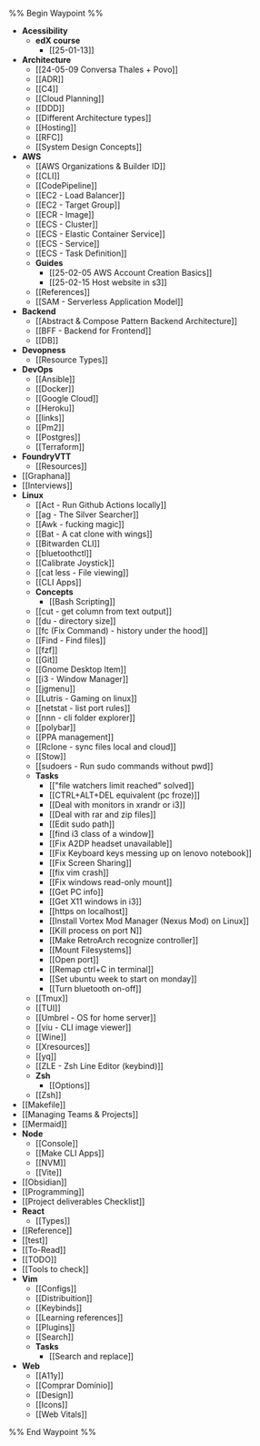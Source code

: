 %% Begin Waypoint %%
- **Acessibility**
  - **edX course**
    - [[25-01-13]]
- **Architecture**
  - [[24-05-09 Conversa Thales + Povo]]
  - [[ADR]]
  - [[C4]]
  - [[Cloud Planning]]
  - [[DDD]]
  - [[Different Architecture types]]
  - [[Hosting]]
  - [[RFC]]
  - [[System Design Concepts]]
- **AWS**
  - [[AWS Organizations & Builder ID]]
  - [[CLI]]
  - [[CodePipeline]]
  - [[EC2 - Load Balancer]]
  - [[EC2 - Target Group]]
  - [[ECR - Image]]
  - [[ECS - Cluster]]
  - [[ECS - Elastic Container Service]]
  - [[ECS - Service]]
  - [[ECS - Task Definition]]
  - **Guides**
    - [[25-02-05 AWS Account Creation Basics]]
    - [[25-02-15 Host website in s3]]
  - [[References]]
  - [[SAM - Serverless Application Model]]
- **Backend**
  - [[Abstract & Compose Pattern Backend Architecture]]
  - [[BFF - Backend for Frontend]]
  - [[DB]]
- **Devopness**
  - [[Resource Types]]
- **DevOps**
  - [[Ansible]]
  - [[Docker]]
  - [[Google Cloud]]
  - [[Heroku]]
  - [[links]]
  - [[Pm2]]
  - [[Postgres]]
  - [[Terraform]]
- **FoundryVTT**
  - [[Resources]]
- [[Graphana]]
- [[Interviews]]
- **Linux**
  - [[Act - Run Github Actions locally]]
  - [[ag - The Silver Searcher]]
  - [[Awk - fucking magic]]
  - [[Bat - A cat clone with wings]]
  - [[Bitwarden CLI]]
  - [[bluetoothctl]]
  - [[Calibrate Joystick]]
  - [[cat less - File viewing]]
  - [[CLI Apps]]
  - **Concepts**
    - [[Bash Scripting]]
  - [[cut - get column from text output]]
  - [[du - directory size]]
  - [[fc (Fix Command) - history under the hood]]
  - [[Find - Find files]]
  - [[fzf]]
  - [[Git]]
  - [[Gnome Desktop Item]]
  - [[i3 - Window Manager]]
  - [[jgmenu]]
  - [[Lutris - Gaming on linux]]
  - [[netstat - list port rules]]
  - [[nnn - cli folder explorer]]
  - [[polybar]]
  - [[PPA management]]
  - [[Rclone - sync files local and cloud]]
  - [[Stow]]
  - [[sudoers - Run sudo commands without pwd]]
  - **Tasks**
    - [["file watchers limit reached" solved]]
    - [[CTRL+ALT+DEL equivalent (pc froze)]]
    - [[Deal with monitors in xrandr or i3]]
    - [[Deal with rar and zip files]]
    - [[Edit sudo path]]
    - [[find i3 class of a window]]
    - [[Fix A2DP headset unavailable]]
    - [[Fix Keyboard keys messing up on lenovo notebook]]
    - [[Fix Screen Sharing]]
    - [[fix vim crash]]
    - [[Fix windows read-only mount]]
    - [[Get PC info]]
    - [[Get X11 windows in i3]]
    - [[https on localhost]]
    - [[Install Vortex Mod Manager (Nexus Mod) on Linux]]
    - [[Kill process on port N]]
    - [[Make RetroArch recognize controller]]
    - [[Mount Filesystems]]
    - [[Open port]]
    - [[Remap ctrl+C in terminal]]
    - [[Set ubuntu week to start on monday]]
    - [[Turn bluetooth on-off]]
  - [[Tmux]]
  - [[TUI]]
  - [[Umbrel - OS for home server]]
  - [[viu - CLI image viewer]]
  - [[Wine]]
  - [[Xresources]]
  - [[yq]]
  - [[ZLE - Zsh Line Editor (keybind)]]
  - **Zsh**
    - [[Options]]
  - [[Zsh]]
- [[Makefile]]
- [[Managing Teams & Projects]]
- [[Mermaid]]
- **Node**
  - [[Console]]
  - [[Make CLI Apps]]
  - [[NVM]]
  - [[Vite]]
- [[Obsidian]]
- [[Programming]]
- [[Project deliverables Checklist]]
- **React**
  - [[Types]]
- [[Reference]]
- [[test]]
- [[To-Read]]
- [[TODO]]
- [[Tools to check]]
- **Vim**
  - [[Configs]]
  - [[Distribuition]]
  - [[Keybinds]]
  - [[Learning references]]
  - [[Plugins]]
  - [[Search]]
  - **Tasks**
    - [[Search and replace]]
- **Web**
  - [[A11y]]
  - [[Comprar Domínio]]
  - [[Design]]
  - [[Icons]]
  - [[Web Vitals]]

%% End Waypoint %%
